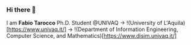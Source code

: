 ### Hi there 👋
I am **Fabio Tarocco**
Ph.D. Student @UNIVAQ -> !(University of L'Aquila)[https://www.univaq.it/] -> !(Department of Information Engineering, Computer Science, and Mathematics)[https://www.disim.univaq.it/]

<!--
**FabioTarocco/FabioTarocco** is a ✨ _special_ ✨ repository because its `README.md` (this file) appears on your GitHub profile.

Here are some ideas to get you started:

- 🔭 I’m currently working on ...
- 🌱 I’m currently learning ...
- 👯 I’m looking to collaborate on ...
- 🤔 I’m looking for help with ...
- 💬 Ask me about ...
- 📫 How to reach me: ...
- 😄 Pronouns: ...
- ⚡ Fun fact: ...
-->
